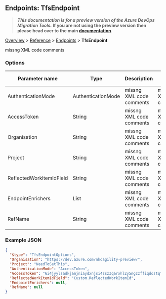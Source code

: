 ## Endpoints: TfsEndpoint

>**_This documentation is for a preview version of the Azure DevOps Migration Tools._ If you are not using the preview version then please head over to the main [documentation](https://nkdagility.github.io/azure-devops-migration-tools).**

[Overview](.././index.md) > [Reference](../index.md) > [Endpoints](./index.md) > **TfsEndpoint**

missng XML code comments

### Options

| Parameter name         | Type    | Description                              | Default Value                            |
|------------------------|---------|------------------------------------------|------------------------------------------|
| AuthenticationMode | AuthenticationMode | missng XML code comments | missng XML code comments |
| AccessToken | String | missng XML code comments | missng XML code comments |
| Organisation | String | missng XML code comments | missng XML code comments |
| Project | String | missng XML code comments | missng XML code comments |
| ReflectedWorkItemIdField | String | missng XML code comments | missng XML code comments |
| EndpointEnrichers | List | missng XML code comments | missng XML code comments |
| RefName | String | missng XML code comments | missng XML code comments |


### Example JSON

```JSON
{
  "$type": "TfsEndpointOptions",
  "Organisation": "https://dev.azure.com/nkdagility-preview/",
  "Project": "NeedToSetThis",
  "AuthenticationMode": "AccessToken",
  "AccessToken": "6i4jyylsadkjanjniaydxnjsi4zsz3qarxhl2y5ngzzffiqdostq",
  "ReflectedWorkItemIdField": "Custom.ReflectedWorkItemId",
  "EndpointEnrichers": null,
  "RefName": null
}
```